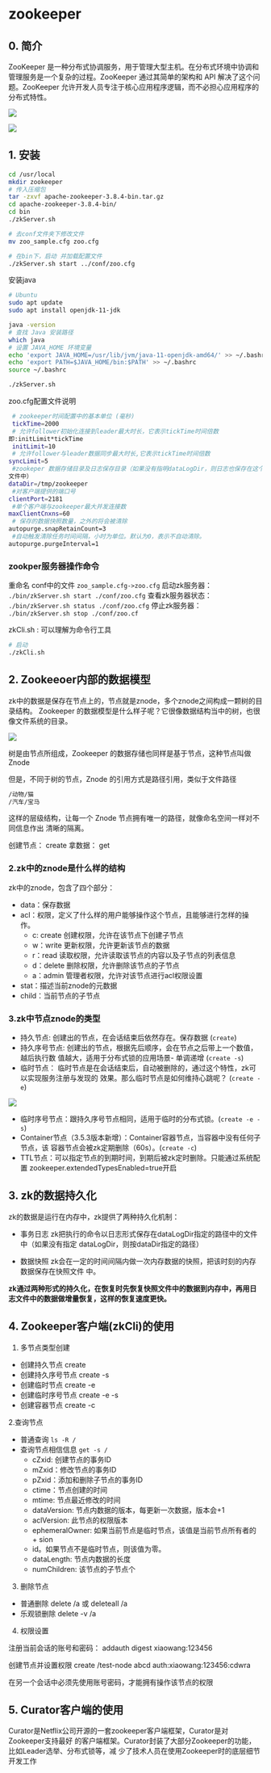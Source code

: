 # zookeeper


## 0. 简介

ZooKeeper 是⼀种分布式协调服务，⽤于管理⼤型主机。在分布式环境中协调和管理服务是⼀个复杂的过程。ZooKeeper 通过其简单的架构和 API 解决了这个问题。ZooKeeper 允许开发⼈员专注于核⼼应⽤程序逻辑，⽽不必担⼼应⽤程序的分布式特性。

![](./图片/zookeeper1.png)

![](./图片/zookeeper2.png)


## 1. 安装

```bash
cd /usr/local
mkdir zookeeper
# 传入压缩包
tar -zxvf apache-zookeeper-3.8.4-bin.tar.gz
cd apache-zookeeper-3.8.4-bin/
cd bin
./zkServer.sh 

# 去conf文件夹下修改文件
mv zoo_sample.cfg zoo.cfg

# 在bin下，启动 并加载配置文件
./zkServer.sh start ../conf/zoo.cfg 

```
安装java
```bash
# Ubuntu
sudo apt update
sudo apt install openjdk-11-jdk

java -version
# 查找 Java 安装路径
which java
# 设置 JAVA_HOME 环境变量
echo 'export JAVA_HOME=/usr/lib/jvm/java-11-openjdk-amd64/' >> ~/.bashrc
echo 'export PATH=$JAVA_HOME/bin:$PATH' >> ~/.bashrc
source ~/.bashrc

./zkServer.sh
```


zoo.cfg配置文件说明

```bash
 # zookeeper时间配置中的基本单位 (毫秒)
 tickTime=2000
 # 允许follower初始化连接到leader最⼤时⻓，它表示tickTime时间倍数 
即:initLimit*tickTime
 initLimit=10
 # 允许follower与leader数据同步最⼤时⻓,它表示tickTime时间倍数 
syncLimit=5
 #zookeper 数据存储⽬录及⽇志保存⽬录（如果没有指明dataLogDir，则⽇志也保存在这个
⽂件中）
dataDir=/tmp/zookeeper
 #对客户端提供的端⼝号
clientPort=2181
 #单个客户端与zookeeper最⼤并发连接数
maxClientCnxns=60
 # 保存的数据快照数量，之外的将会被清除
autopurge.snapRetainCount=3
 #⾃动触发清除任务时间间隔，⼩时为单位。默认为0，表示不⾃动清除。
autopurge.purgeInterval=1
```

### zookper服务器操作命令

重命名 conf中的⽂件  `zoo_sample.cfg->zoo.cfg`
启动zk服务器： `./bin/zkServer.sh start ./conf/zoo.cfg`
查看zk服务器状态： `./bin/zkServer.sh status ./conf/zoo.cfg`
停⽌zk服务器： `./bin/zkServer.sh stop ./conf/zoo.cf`


zkCli.sh : 可以理解为命令行工具
```bash
# 启动
./zkCli.sh
```

## 2. Zookeeoer内部的数据模型

zk中的数据是保存在节点上的，节点就是znode，多个znode之间构成⼀颗树的⽬录结构。
Zookeeper 的数据模型是什么样⼦呢？它很像数据结构当中的树，也很像⽂件系统的⽬录。

![](./图片/zookeeper_2.png)

树是由节点所组成，Zookeeper 的数据存储也同样是基于节点，这种节点叫做 Znode

但是，不同于树的节点，Znode 的引⽤⽅式是路径引⽤，类似于⽂件路径

```txt
/动物/猫
/汽⻋/宝⻢
```
这样的层级结构，让每⼀个 Znode 节点拥有唯⼀的路径，就像命名空间⼀样对不同信息作出
清晰的隔离。

创建节点： create
拿数据： get


### 2.zk中的znode是什么样的结构

zk中的znode，包含了四个部分：
+ data：保存数据
+ acl：权限，定义了什么样的⽤户能够操作这个节点，且能够进⾏怎样的操作。
    + c: create 创建权限，允许在该节点下创建⼦节点
    + w：write 更新权限，允许更新该节点的数据
    + r：read 读取权限，允许读取该节点的内容以及⼦节点的列表信息
    + d：delete 删除权限，允许删除该节点的⼦节点
    + a：admin 管理者权限，允许对该节点进⾏acl权限设置
+ stat：描述当前znode的元数据
+ child：当前节点的⼦节点

### 3.zk中节点znode的类型

+ 持久节点: 创建出的节点，在会话结束后依然存在。保存数据 (`create`)
+ 持久序号节点: 创建出的节点，根据先后顺序，会在节点之后带上⼀个数值，越后执⾏数
值越⼤，适⽤于分布式锁的应⽤场景- 单调递增 (`create -s`)
+ 临时节点：
临时节点是在会话结束后，⾃动被删除的，通过这个特性，zk可以实现服务注册与发现的
效果。那么临时节点是如何维持⼼跳呢？ (`create -e`)
 
![](./图片/zookeeper_3.png)

+ 临时序号节点：跟持久序号节点相同，适⽤于临时的分布式锁。(`create -e -s`)
+ Container节点（3.5.3版本新增）：Container容器节点，当容器中没有任何⼦节点，该
容器节点会被zk定期删除（60s）。(`create -c`)
+ TTL节点：可以指定节点的到期时间，到期后被zk定时删除。只能通过系统配置 
zookeeper.extendedTypesEnabled=true开启


## 3. zk的数据持久化

zk的数据是运⾏在内存中，zk提供了两种持久化机制：

+ 事务⽇志
zk把执⾏的命令以⽇志形式保存在dataLogDir指定的路径中的⽂件中（如果没有指定
dataLogDir，则按dataDir指定的路径）

+ 数据快照
zk会在⼀定的时间间隔内做⼀次内存数据的快照，把该时刻的内存数据保存在快照⽂件
中。

**zk通过两种形式的持久化，在恢复时先恢复快照⽂件中的数据到内存中，再⽤⽇志⽂件中的数据做增量恢复，这样的恢复速度更快。**

## 4. Zookeeper客户端(zkCli)的使⽤

1. 多节点类型创建 

+ 创建持久节点   create 
+ 创建持久序号节点 create -s
+ 创建临时节点    create -e
+ 创建临时序号节点  create -e -s
+ 创建容器节点    create -c

2.查询节点 

+ 普通查询  `ls -R /`
+ 查询节点相信信息 `get -s /`
    +  cZxid: 创建节点的事务ID 
    +  mZxid：修改节点的事务ID
    +  pZxid：添加和删除⼦节点的事务ID
    +  ctime：节点创建的时间
    +  mtime: 节点最近修改的时间
    +  dataVersion: 节点内数据的版本，每更新⼀次数据，版本会+1
    +  aclVersion: 此节点的权限版本
    +  ephemeralOwner: 如果当前节点是临时节点，该值是当前节点所有者的 + sion 
    +  id。如果节点不是临时节点，则该值为零。
    +  dataLength: 节点内数据的⻓度
    +  numChildren: 该节点的⼦节点个

3. 删除节点 

+ 普通删除  delete /a  或  deleteall /a
+ 乐观锁删除 delete -v /a

4. 权限设置

注册当前会话的账号和密码： addauth digest xiaowang:123456

创建节点并设置权限 create /test-node abcd auth:xiaowang:123456:cdwra

在另⼀个会话中必须先使⽤账号密码，才能拥有操作该节点的权限


## 5. Curator客户端的使⽤

Curator是Netflix公司开源的⼀套zookeeper客户端框架，Curator是对Zookeeper⽀持最好
的客户端框架。Curator封装了⼤部分Zookeeper的功能，⽐如Leader选举、分布式锁等，减
少了技术⼈员在使⽤Zookeeper时的底层细节开发⼯作














